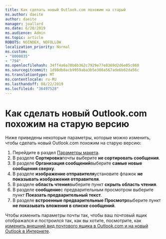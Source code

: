 ```yaml
---
title: Как сделать новый Outlook.com похожим на старый
ms.author: daeite
author: daeite
manager: joallard
ms.date: 6/20/2019
ms.audience: Admin
ms.topic: article
ROBOTS: NOINDEX, NOFOLLOW
localization_priority: Normal
ms.custom:
- "8000035"
- "794"
ms.openlocfilehash: 34ff4a6a78b6b362c7929e77e8369d2d6e05c868
ms.sourcegitcommit: 1d98db8acb9959aba3b5e308a567ade6b62da56c
ms.translationtype: MT
ms.contentlocale: ru-RU
ms.lasthandoff: 08/22/2019
ms.locfileid: "36497528"
---
```

# <a name="how-to-make-the-new-outlookcom-look-like-the-old-version"></a>Как сделать новый Outlook.com похожим на старую версию

Ниже приведены некоторые параметры, которые можно изменить, чтобы сделать новый Outlook.com похожим на старую версию:

1. Перейдите в раздел [Параметры макета](https://outlook.live.com/mail/options/mail/layout).
1. В разделе **Сортировка**почты выберите **не сортировать сообщения**.
1. В разделе **Организация сообщений**выберите **самые новые сообщения сверху**.
1. В разделе **изображение отправителя**установите флажок **не показывать изображения отправителя**.
1. В разделе **область чтения**выберите пункт **скрыть область чтения**.
1. В разделе **сообщение**с предварительным просмотром выберите пункт **Показать предварительный текст**.
1. В разделе **встроенные предварительные Просмотр**выберите пункт **не показывать вложения в списке сообщений**.

Чтобы изменить параметры почты так, чтобы ваш почтовый ящик отображался и построился так, как вы хотите, посмотрите, как [изменить внешний вид почтового ящика в Outlook.com и на новый Outlook в Интернете](https://support.office.com/article/b41c2ecb-f23c-42b3-b7f8-659646d5e58c?wt.mc_id=Office_Outlook_com_Alchemy).